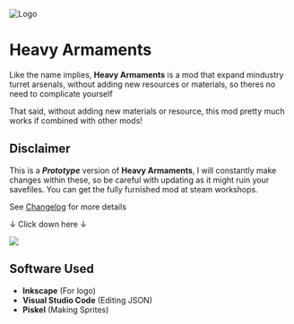 ![Logo](https://github.com/ItzAlen/Heavy-Armaments/blob/master/Icons/Heavy-Armaments%20250x250.png)
# Heavy Armaments
Like the name implies, **Heavy Armaments** is a mod that expand mindustry turret arsenals, without adding new resources or materials, so theres no need to complicate yourself

That said, without adding new materials or resource, this mod pretty much works if combined with other mods!
## Disclaimer
This is a ***Prototype*** version of **Heavy Armaments**, I will constantly make changes within these, so be careful with updating as it might ruin your savefiles. 
You can get the fully furnished mod at steam workshops.

See [Changelog](https://github.com/ItzAlen/Heavy-Armaments/blob/master/changelog.md) for more details

  ↓ Click down here ↓

[<img src="https://github.com/ItzAlen/Heavy-Armaments/blob/master/Icons/Steam-Workshop%20200px.png">](https://steamcommunity.com/sharedfiles/filedetails/?id=2089324405)

## Software Used
- **Inkscape** (For logo)
- **Visual Studio Code** (Editing JSON)
- **Piskel** (Making Sprites)




